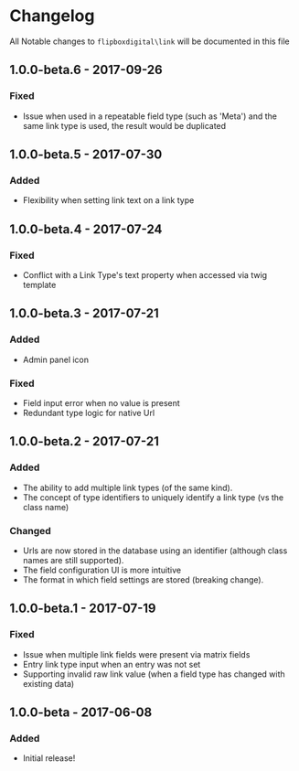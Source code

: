 # Changelog
All Notable changes to `flipboxdigital\link` will be documented in this file

## 1.0.0-beta.6 - 2017-09-26
### Fixed
- Issue when used in a repeatable field type (such as 'Meta') and the same link type is used, the result would be 
duplicated

## 1.0.0-beta.5 - 2017-07-30
### Added
- Flexibility when setting link text on a link type

## 1.0.0-beta.4 - 2017-07-24
### Fixed
- Conflict with a Link Type's text property when accessed via twig template

## 1.0.0-beta.3 - 2017-07-21
### Added
- Admin panel icon

### Fixed
- Field input error when no value is present
- Redundant type logic for native Url

## 1.0.0-beta.2 - 2017-07-21
### Added
- The ability to add multiple link types (of the same kind).
- The concept of type identifiers to uniquely identify a link type (vs the class name)

### Changed
- Urls are now stored in the database using an identifier (although class names are still supported).
- The field configuration UI is more intuitive
- The format in which field settings are stored (breaking change).

## 1.0.0-beta.1 - 2017-07-19
### Fixed
- Issue when multiple link fields were present via matrix fields
- Entry link type input when an entry was not set
- Supporting invalid raw link value (when a field type has changed with existing data)

## 1.0.0-beta - 2017-06-08
### Added
- Initial release!